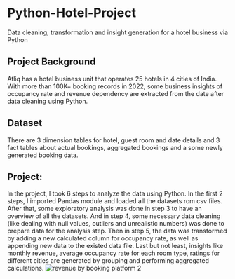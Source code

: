 # Python-Hotel-Project
Data cleaning, transformation and insight generation for a hotel business via Python
## Project Background
Atliq has a hotel business unit that operates 25 hotels in 4 cities of India. With more than 100K+ booking records in 2022, some business insights of occupancy rate and revenue dependency are extracted from the date after data cleaning using Python.
## Dataset
There are 3 dimension tables for hotel, guest room and date details and 3 fact tables about actual bookings, aggregated bookings and a some newly generated booking data.
## Project:
In the project, I took 6 steps to analyze the data using Python. In the first 2 steps, I imported Pandas module and loaded all the datasets rom csv files.  After that, some exploratory analysis was done in step 3 to have an overview of all the datasets. And in step 4, some necessary data cleaning (like dealing with null values, outliers and unrealistic numbers) was done to prepare data for the analysis step. Then in step 5, the data was transformed by adding a new calculated column for occupancy rate, as well as appending new data to the existed data file. Last but not least, insights like monthly revenue, average occupancy rate for each room type, ratings for different cities are generated by grouping and performing aggregated calculations.
![revenue by booking platform 2](https://github.com/Sophie-XL/Python-Hotel-Project/assets/146779290/ec645f6a-af65-4479-ba49-bf9780498aa4)
